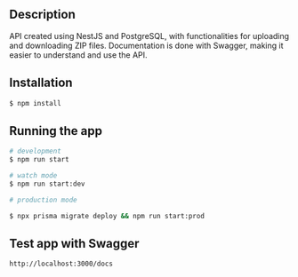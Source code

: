 ## Description

API created using NestJS and PostgreSQL, with functionalities for uploading and downloading ZIP files. Documentation is done with Swagger, making it easier to understand and use the API.

## Installation

```bash
$ npm install
```

## Running the app

```bash
# development
$ npm run start

# watch mode
$ npm run start:dev

# production mode

$ npx prisma migrate deploy && npm run start:prod 
```

## Test app with Swagger

```
http://localhost:3000/docs
```
